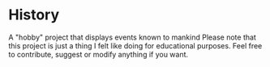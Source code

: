 # History
A "hobby" project that displays events known to mankind
Please note that this project is just a thing I felt like doing for educational purposes.
Feel free to contribute, suggest or modify anything if you want.
